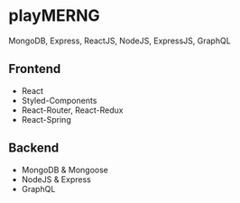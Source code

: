 # playMERNG

MongoDB, Express, ReactJS, NodeJS, ExpressJS, GraphQL

## Frontend

- React
- Styled-Components
- React-Router, React-Redux
- React-Spring

## Backend

- MongoDB & Mongoose
- NodeJS & Express
- GraphQL
